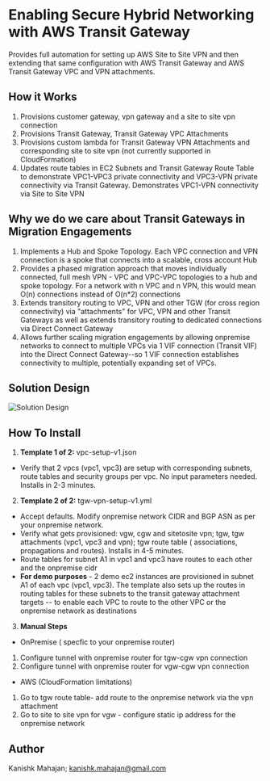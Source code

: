 <p align="center">
</p>

# Enabling Secure Hybrid Networking with AWS Transit Gateway

Provides full automation for setting up AWS Site to Site VPN and then extending that same configuration with AWS Transit Gateway and AWS Transit Gateway VPC and VPN attachments.

## How it Works

1. Provisions customer gateway, vpn gateway and a site to site vpn connection
2. Provisions Transit Gateway, Transit Gateway VPC Attachments 
3. Provisions custom lambda for Transit Gateway VPN Attachments and corresponding site to site vpn (not currently supported in CloudFormation)
4. Updates route tables in EC2 Subnets and Transit Gateway Route Table to demonstrate VPC1-VPC3 private connectivity and VPC3-VPN private connectivity via Transit Gateway. Demonstrates VPC1-VPN connectivity via Site to Site VPN 

## Why we do we care about Transit Gateways in Migration Engagements 
1. Implements a Hub and Spoke Topology. Each VPC connection and VPN connection is a spoke that connects into a scalable, cross account Hub
2. Provides a phased migration approach that moves individually connected, full mesh VPN - VPC and VPC-VPC topologies to a hub and spoke topology. For a network with n VPC and n VPN, this would mean O(n) connections instead of O(n*2) connections
3. Extends transitory routing to VPC, VPN and other TGW (for cross region connectivity) via "attachments" for VPC, VPN and other Transit Gateways as well as extends transitory routing to dedicated connections via Direct Connect Gateway 
4. Allows further scaling migration engagements by allowing onpremise networks to connect to multiple VPCs via 1 VIF connection (Transit VIF) into the Direct Connect Gateway--so 1 VIF connection establishes connectivity to multiple, potentially expanding set of VPCs.

## Solution Design

![Solution Design](https://github.com/kmahajan11/awstransformation/blob/master/aws-sharednetworking-transitgateway/images/pic-sharednetworking.png)

## How To Install

1. **Template 1 of 2:** vpc-setup-v1.json
* Verify that 2 vpcs (vpc1, vpc3) are setup with corresponding subnets, route tables and security groups per vpc. No input parameters needed. Installs in 2-3 minutes.

2. **Template 2 of 2:**  tgw-vpn-setup-v1.yml
* Accept defaults. Modify onpremise network CIDR and BGP ASN as per your onpremise network.
* Verify what gets provisioned: vgw, cgw and sitetosite vpn; tgw, tgw attachments (vpc1, vpc3 and vpn); tgw route table ( associations, propagations and routes). Installs in 4-5 minutes.
* Route tables for subnet A1 in vpc1 and vpc3 have routes to each other and the onpremise cidr
* **For demo purposes** - 2 demo ec2 instances are provisioned in subnet A1 of each vpc (vpc1, vpc3). The template also sets up the routes in routing tables for these subnets to the transit gateway attachment targets -- to enable each VPC to route to the other VPC or the onpremise network as destinations 


3. **Manual Steps**
* OnPremise ( specfic to your onpremise router)
1. Configure tunnel with onpremise router for tgw-cgw vpn connection
2. Configure tunnel with onpremise router for vgw-cgw vpn connection
* AWS (CloudFormation limitations)
1. Go to tgw route table- add route to the onpremise network via the vpn attachment 
2. Go to site to site vpn for vgw - configure static ip address for the onpremise network



## Author

Kanishk Mahajan; kanishk.mahajan@gmail.com

